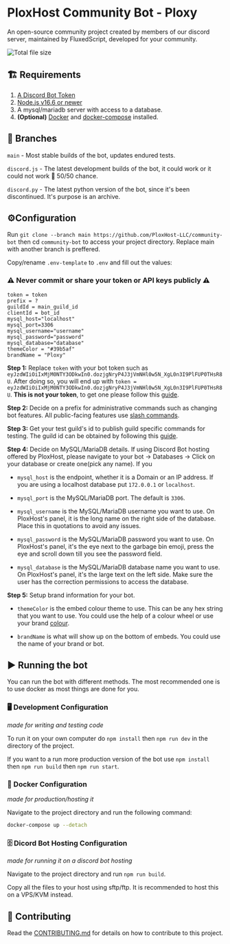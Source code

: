 # PloxHost Community Bot - Ploxy

An open-source community project created by members of our discord server, maintained by FluxedScript, developed for your community.

![Total file size](https://img.shields.io/github/languages/code-size/PloxHost-LLC/community-bot)

## 🏗️ Requirements

1. [A Discord Bot Token](https://discordjs.guide/preparations/setting-up-a-bot-application.html#creating-your-bot)
2. [Node.js v16.6 or newer](https://nodejs.org/en/download/)
3. A mysql/mariadb server with access to a database.
4. **(Optional)** [Docker](https://docs.docker.com/get-docker/) and [docker-compose](https://docs.docker.com/compose/install/) installed.

## 🌿 Branches

`main` - Most stable builds of the bot, updates endured tests.

`discord.js` - The latest development builds of the bot, it could work or it could not work 
🤷 50/50 chance.

`discord.py` - The latest python version of the bot, since it's been discontinued. It's purpose is an archive.

## ⚙️Configuration

Run `git clone --branch main https://github.com/PloxHost-LLC/community-bot` then cd `community-bot` to access your project directory. Replace main with another branch is preffered.

Copy/rename `.env-template` to `.env` and fill out the values:

### ⚠️ Never commit or share your token or API keys publicly ⚠️

```env
token = token
prefix = ?
guildId = main_guild_id
clientId = bot_id
mysql_host="localhost"
mysql_port=3306
mysql_username="username"
mysql_password="password"
mysql_database="database"
themeColor = "#39b5af"
brandName = "Ploxy"
```

**Step 1:** Replace `token` with your bot token such as `eyJzdWIiOiIxMjM0NTY3ODkwIn0.dozjgNryP4J3jVmNHl0w5N_XgL0n3I9PlFUP0THsR8U`. After doing so, you will end up with `token = eyJzdWIiOiIxMjM0NTY3ODkwIn0.dozjgNryP4J3jVmNHl0w5N_XgL0n3I9PlFUP0THsR8U`. **This is not your token**, to get one please follow this [guide](https://discordjs.guide/preparations/setting-up-a-bot-application.html#creating-your-bot).

**Step 2:** Decide on a prefix for administrative commands such as changing bot features. All public-facing features use [slash commands](https://support.discord.com/hc/en-us/articles/1500000368501-Slash-Commands-FAQ).

**Step 3:** Get your test guild's id to publish guild specific commands for testing. The guild id can be obtained by following this [guide](https://support.discord.com/hc/en-us/articles/206346498-Where-can-I-find-my-User-Server-Message-ID-).

**Step 4:** Decide on MySQL/MariaDB details. If using Discord Bot hosting offered by PloxHost, please navigate to your bot -> Databases -> Click on your database or create one(pick any name). If you

- `mysql_host` is the endpoint, whether it is a Domain or an IP address. If you are using a localhost database put `172.0.0.1` or `localhost`.

- `mysql_port` is the MySQL/MariaDB port. The default is `3306`.

- `mysql_username` is the MySQL/MariaDB username you want to use. On PloxHost's panel, it is the long name on the right side of the database. Place this in quotations to avoid any issues.

- `mysql_password` is the MySQL/MariaDB password you want to use. On PloxHost's panel, it's the eye next to the garbage bin emoji, press the eye and scroll down till you see the password field.

- `mysql_database` is the MySQL/MariaDB database name you want to use. On PloxHost's panel, it's the large text on the left side. Make sure the user has the correction permissions to access the database.

**Step 5:** Setup brand information for your bot.

- `themeColor` is the embed colour theme to use. This can be any hex string that you want to use. You could use the help of a colour wheel or use your brand [colour](https://www.canva.com/colors/color-wheel/).

- `brandName` is what will show up on the bottom of embeds. You could use the name of your brand or bot.

## ▶️ Running the bot

You can run the bot with different methods. The most recommended one is to use docker as most things are done for you.

### 🖥️ Development Configuration

*made for writing and testing code*

To run it on your own computer do `npm install` then `npm run dev` in the directory of the project.

If you want to a run more production version of the bot use `npm install` then `npm run build` then `npm run start`.

### 🐬 Docker Configuration

*made for production/hosting it*

Navigate to the project directory and run the following command:

```bash
docker-compose up --detach
```

### 🗄️ Dicord Bot Hosting Configuration

*made for running it on a discord bot hosting*

Navigate to the project directory and run `npm run build`.

Copy all the files to your host using sftp/ftp. It is recommended to host this on a VPS/KVM instead.

## 🤝 Contributing

Read the [CONTRIBUTING.md](https://github.com/PloxHost-LLC/community-bot/blob/discord.js/CONTRIBUTING.md) for details on how to contribute to this project.
